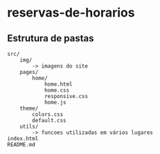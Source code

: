 # reservas-de-horarios

## Estrutura de pastas
```
src/
    img/
        -> imagens do site
    pages/
        home/
            home.html
            home.css
            responsive.css
            home.js
    theme/
        colors.css
        default.css
    utils/
        -> funcoes utilizadas em vários lugares
index.html
README.md
```
